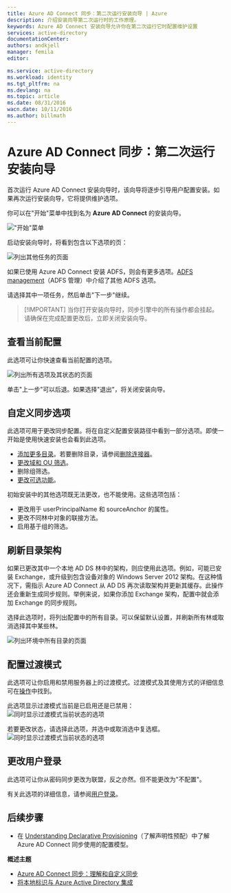 ```yaml
---
title: Azure AD Connect 同步：第二次运行安装向导 | Azure
description: 介绍安装向导第二次运行时的工作原理。
keywords: Azure AD Connect 安装向导允许你在第二次运行它时配置维护设置
services: active-directory
documentationCenter: 
authors: andkjell
manager: femila
editor: 

ms.service: active-directory
ms.workload: identity
ms.tgt_pltfrm: na
ms.devlang: na
ms.topic: article
ms.date: 08/31/2016
wacn.date: 10/11/2016
ms.author: billmath
---
```


# Azure AD Connect 同步：第二次运行安装向导
首次运行 Azure AD Connect 安装向导时，该向导将逐步引导用户配置安装。如果再次运行安装向导，它将提供维护选项。

你可以在"开始"菜单中找到名为 **Azure AD Connect** 的安装向导。

!["开始"菜单](./media/active-directory-aadconnectsync-installation-wizard/startmenu.png)

启动安装向导时，将看到包含以下选项的页：

![列出其他任务的页面](./media/active-directory-aadconnectsync-installation-wizard/additionaltasks.png)

如果已使用 Azure AD Connect 安装 ADFS，则会有更多选项。[ADFS management](./active-directory-aadconnect-federation-management.md)（ADFS 管理）中介绍了其他 ADFS 选项。

请选择其中一项任务，然后单击"下一步"继续。

> [!IMPORTANT] 当你打开安装向导时，同步引擎中的所有操作都会挂起。请确保在完成配置更改后，立即关闭安装向导。

## 查看当前配置
此选项可让你快速查看当前配置的选项。

![列出所有选项及其状态的页面](./media/active-directory-aadconnectsync-installation-wizard/viewconfig.png)

单击"上一步"可以后退。如果选择"退出"，将关闭安装向导。

## 自定义同步选项
此选项可用于更改同步配置。将在自定义配置安装路径中看到一部分选项。即使一开始是使用快速安装也会看到此选项。

- [添加更多目录](./active-directory-aadconnect-get-started-custom.md)。若要删除目录，请参阅[删除连接器](./active-directory-aadconnectsync-service-manager-ui-connectors.md)。
- [更改域和 OU 筛选](./active-directory-aadconnect-get-started-custom.md)。
- 删除组筛选。
- [更改可选功能](./active-directory-aadconnect-get-started-custom.md)。

初始安装中的其他选项既无法更改，也不能使用。这些选项包括：

- 更改用于 userPrincipalName 和 sourceAnchor 的属性。
- 更改不同林中对象的联接方法。
- 启用基于组的筛选。

## 刷新目录架构
如果已更改其中一个本地 AD DS 林中的架构，则应使用此选项。例如，可能已安装 Exchange，或升级到包含设备对象的 Windows Server 2012 架构。在这种情况下，需指示 Azure AD Connect 从 AD DS 再次读取架构并更新其缓存。此操作还会重新生成同步规则。举例来说，如果你添加 Exchange 架构，配置中就会添加 Exchange 的同步规则。

选择此选项时，将列出配置中的所有目录。可以保留默认设置，并刷新所有林或取消选择其中某些林。

![列出环境中所有目录的页面](./media/active-directory-aadconnectsync-installation-wizard/refreshschema.png)

## 配置过渡模式
此选项可让你启用和禁用服务器上的过渡模式。过渡模式及其使用方式的详细信息可在[操作](./active-directory-aadconnectsync-operations.md)中找到。

此选项显示过渡模式当前是已启用还是已禁用：  
![同时显示过渡模式当前状态的选项](./media/active-directory-aadconnectsync-installation-wizard/stagingmodecurrentstate.png)

若要更改状态，请选择此选项，并选中或取消选中复选框。  
![同时显示过渡模式当前状态的选项](./media/active-directory-aadconnectsync-installation-wizard/stagingmodeenable.png)

## 更改用户登录
此选项可让你从密码同步更改为联盟，反之亦然。但不能更改为"不配置"。

有关此选项的详细信息，请参阅[用户登录](./active-directory-aadconnect-user-signin.md)。

## 后续步骤

- 在 [Understanding Declarative Provisioning](./active-directory-aadconnectsync-understanding-declarative-provisioning.md)（了解声明性预配）中了解 Azure AD Connect 同步使用的配置模型。

**概述主题**

- [Azure AD Connect 同步：理解和自定义同步](./active-directory-aadconnectsync-whatis.md)
- [将本地标识与 Azure Active Directory 集成](./active-directory-aadconnect.md)

<!---HONumber=Mooncake_0926_2016-->
